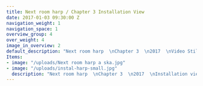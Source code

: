 ```yaml
---
title: Next room harp / Chapter 3 Installation View
date: 2017-01-03 09:30:00 Z
navigation_weight: 1
navigation_space: 1
overview_group: 4
over_weight: 4
image_in_overview: 2
default_description: "Next room harp  \nChapter 3  \n2017  \nVideo Still"
Items:
- image: "/uploads/Next room harp a ska.jpg"
- image: "/uploads/instal-harp-small.jpg"
  description: "Next room harp  \nChapter 3  \n2017  \nInstallation view"
---
```


